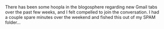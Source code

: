 There has been some hoopla in the blogosphere regarding new Gmail tabs
over the past few weeks, and I felt compelled to join the conversation.
I had a couple spare minutes over the weekend and fished this out of my
SPAM folder...
